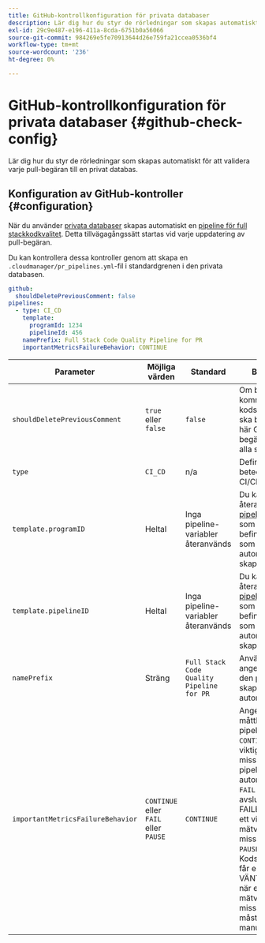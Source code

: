 ```yaml
---
title: GitHub-kontrollkonfiguration för privata databaser
description: Lär dig hur du styr de rörledningar som skapas automatiskt för att validera varje pull-begäran till en privat databas.
exl-id: 29c9e487-e196-411a-8cda-6751b0a56066
source-git-commit: 984269e5fe70913644d26e759fa21ccea0536bf4
workflow-type: tm+mt
source-wordcount: '236'
ht-degree: 0%

---
```


# GitHub-kontrollkonfiguration för privata databaser {#github-check-config}

Lär dig hur du styr de rörledningar som skapas automatiskt för att validera varje pull-begäran till en privat databas.

## Konfiguration av GitHub-kontroller {#configuration}

När du använder [privata databaser](private-repositories.md#using) skapas automatiskt en [pipeline för full stackkodkvalitet](/help/overview/ci-cd-pipelines.md). Detta tillvägagångssätt startas vid varje uppdatering av pull-begäran.

Du kan kontrollera dessa kontroller genom att skapa en `.cloudmanager/pr_pipelines.yml`-fil i standardgrenen i den privata databasen.

```yaml
github:
  shouldDeletePreviousComment: false
pipelines:
  - type: CI_CD
    template:
      programId: 1234
      pipelineId: 456
    namePrefix: Full Stack Code Quality Pipeline for PR 
    importantMetricsFailureBehavior: CONTINUE
```

| Parameter | Möjliga värden | Standard | Beskrivning |
| --- | --- | --- | --- |
| `shouldDeletePreviousComment` | `true` eller `false` | `false` | Om bara den sista kommentaren med kodskanningen ska behållas i den här GitHub-pull-begäran eller om alla ska behållas. |
| `type` | `CI_CD` | n/a | Definierar beteendet för en CI/CD-pipeline. |
| `template.programID` | Heltal | Inga pipeline-variabler återanvänds | Du kan återanvända de [pipeline-variabler](/help/getting-started/build-environment.md#pipeline-variables) som angetts för en befintlig pipeline, som varje PR automatiskt skapar. |
| `template.pipelineID` | Heltal | Inga pipeline-variabler återanvänds | Du kan återanvända de [pipeline-variabler](/help/getting-started/build-environment.md#pipeline-variables) som angetts för en befintlig pipeline, som varje PR automatiskt skapar. |
| `namePrefix` | Sträng | `Full Stack Code Quality Pipeline for PR` | Används för att ange namnet på den pipeline som skapas automatiskt. |
| `importantMetricsFailureBehavior` | `CONTINUE` eller `FAIL` eller `PAUSE` | `CONTINUE` | Anger det viktiga måttbeteendet för pipelinen <br>`CONTINUE` = Om ett viktigt mätresultat misslyckas, flyttas pipelinen automatiskt framåt <br>`FAIL` = pipelinen avslutas med en FAILED-status om ett viktigt mätvärde misslyckas<br>`PAUSE` = Kodsökningssteget får en VÄNTNINGSstatus när ett viktigt mätvärde misslyckas och måste återupptas manuellt. |
